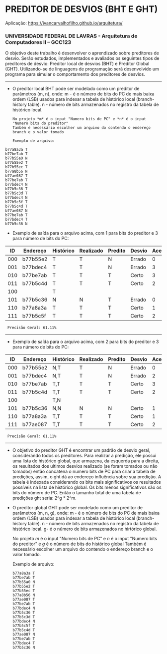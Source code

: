 # PREDITOR DE DESVIOS (BHT E GHT)

Aplicação: https://ivancarvalhofilho.github.io/arquitetura/

### UNIVERSIDADE FEDERAL DE LAVRAS - Arquitetura de Computadores II – GCC123

O objetivo deste trabalho é desenvolver o aprendizado sobre preditores de desvio. Serão
estudados, implementados e avaliados os seguintes tipos de preditores de desvio: Preditor
local de desvios (BHT) e Preditor Global (GHT). Utilizando-se de linguagens de programação
será desenvolvido um programa para simular o comportamento dos preditores de desvios.

---

- O preditor local BHT pode ser modelado como um preditor de parâmetros (m, n),
  onde:
  m - é o número de bits do PC de mais baixa ordem (LSB) usados para indexar a
  tabela de histórico local (branch-history table).
  n - número de bits armazenados no registro da tabela de histórico local.

      No projeto *m* é o input "Numero bits de PC" e *n* é o input "Numero bits do preditor"
      Também é necessário escolher um arquivo do contendo o endereço branch e o valor tomado

      Exemplo de arquivo:

```
b77a8a3a T
b77be7ab T
b77b55a0 N
b77b55e2 T
b77b55ec T
b77a8b56 N
b77ae087 T
b77be7ab T
b77bdec4 N
b77b5c36 T
b77b5c3d T
b77bdec4 N
b77b5c5f T
b77b5c4d T
b77ae087 N
b77be7ab T
b77bdec4 T
b77b5c36 N

```

- Exemplo de saída para o arquivo acima, com 1 para bits do preditor e 3 para número de bits do PC:

| ID  | Endereço | Histórico | Realizado | Predito | Desvio | Acertos | Total | Precisão |
| --- | -------- | --------- | --------- | ------- | ------ | ------- | ----- | -------- |
| 000 | b77b55e2 | T         | T         | N       | Errado | 0       | 2     | 0.00%    |
| 001 | b77bdec4 | T         | T         | N       | Errado | 3       | 5     | 60.00%   |
| 010 | b77be7ab | T         | T         | T       | Certo  | 3       | 3     | 100.00%  |
| 011 | b77b5c4d | T         | T         | T       | Certo  | 2       | 2     | 100.00%  |
| 100 |          | T         |           |         |        |         |       | NA       |
| 101 | b77b5c36 | N         | N         | T       | Errado | 0       | 3     | 0.00%    |
| 110 | b77a8a3a | T         | T         | T       | Certo  | 1       | 1     | 100.00%  |
| 111 | b77b5c5f | T         | T         | T       | Certo  | 2       | 2     | 100.00%  |

```
 Precisão Geral: 61.11%
```

---

- Exemplo de saída para o arquivo acima, com 2 para bits do preditor e 3 para número de bits do PC:

| ID  | Endereço | Histórico | Realizado | Predito | Desvio | Acertos | Total | Precisão |
| --- | -------- | --------- | --------- | ------- | ------ | ------- | ----- | -------- |
| 000 | b77b55e2 | N,T       | T         | N       | Errado | 0       | 2     | 0.00%    |
| 001 | b77bdec4 | N,T       | T         | N       | Errado | 2       | 5     | 40.00%   |
| 010 | b77be7ab | T,T       | T         | T       | Certo  | 3       | 3     | 100.00%  |
| 011 | b77b5c4d | T,T       | T         | T       | Certo  | 2       | 2     | 100.00%  |
| 100 |          | T,N       |           |         |        |         |       | NA       |
| 101 | b77b5c36 | N,N       | N         | N       | Certo  | 1       | 3     | 33.33%   |
| 110 | b77a8a3a | T,T       | T         | T       | Certo  | 1       | 1     | 100.00%  |
| 111 | b77ae087 | T,T       | T         | T       | Certo  | 2       | 2     | 100.00%  |

```
 Precisão Geral: 61.11%
```

---

- O objetivo do preditor GHT é encontrar um padrão de desvio geral, considerando todos os preditores. Para realizar a predição,
  ele possui uma lista de histórico global, que armazena, da esquerda para a direita, os resultados dos ultimos desvios realizado
  (se foram tomados ou não tomados) então concatena o numero bits de PC para criar a tabela de predições, assim, o ght dá ao endereço influência sobre
  sua predição.
  A tabela é indexada considerando os bits mais significativos os resultados possíveis na lista de histórico global. Os bits menos significativos são
  os bits do número de PC. Então o tamanho total de uma tabela de predições ght seria: 2^g \* 2^m.
- O preditor global GHT pode ser modelado como um preditor de parâmetros (m, n, g),
  onde:
  m - é o número de bits do PC de mais baixa ordem (LSB) usados para indexar a
  tabela de histórico local (branch-history table).
  n - número de bits armazenados no registro da tabela de histórico local.
  g- é o número de bits armazenados no hirtórico global.

  No projeto _m_ é o input "Numero bits de PC" e _n_ é o input "Numero bits do preditor"
  e _g_ é o número de bits do histórico global Também é necessário escolher um arquivo
  do contendo o endereço branch e o valor tomado.

  Exemplo de arquivo:

  ````
  b77a8a3a T
  b77be7ab T
  b77b55a0 N
  b77b55e2 T
  b77b55ec T
  b77a8b56 N
  b77ae087 T
  b77be7ab T
  b77bdec4 N
  b77b5c36 T
  b77b5c3d T
  b77bdec4 N
  b77b5c5f T
  b77b5c4d T
  b77ae087 N
  b77be7ab T
  b77bdec4 T
  b77b5c36 N

  ````
